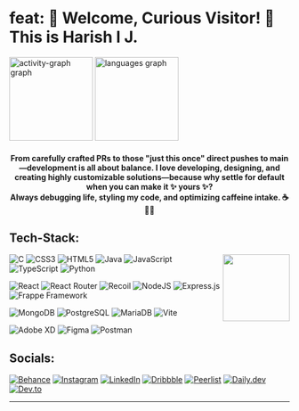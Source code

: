 # feat: 🎉 Welcome, Curious Visitor! 🚀 This is Harish I J.  

<div align="">
  <img src="https://github-readme-activity-graph.vercel.app/graph?username=Harish-IJ&theme=tokyo-night&hide_border=true&radius=20&hide_title=false&custom_title=Activity%20Graph" height="150" alt="activity-graph graph"  />
  <img src="https://github-readme-stats.vercel.app/api/top-langs?username=Harish-IJ&locale=en&hide_title=false&layout=compact&card_width=320&langs_count=5&theme=tokyonight&hide_border=true&order=2" height="150" alt="languages graph"  />
</div>
<p></p>

<h4 align="center">From carefully crafted PRs to those "just this once" direct pushes to main—development is all about balance. I love developing, designing, and creating highly customizable solutions—because why settle for default when you can make it ✨ yours ✨?<br/> Always debugging life, styling my code, and optimizing caffeine intake. ☕🎨💡</h4>



<h2 align="left">Tech-Stack:</h2>

<img align="right" height="120" src="https://i.giphy.com/xuWkuYl33i28fIwkBM.webp"  />

![C](https://img.shields.io/badge/c-%2300599C.svg?style=for-the-badge&logo=c&logoColor=white)  ![CSS3](https://img.shields.io/badge/css3-%231572B6.svg?style=for-the-badge&logo=css3&logoColor=white)  ![HTML5](https://img.shields.io/badge/html5-%23E34F26.svg?style=for-the-badge&logo=html5&logoColor=white)  ![Java](https://img.shields.io/badge/java-%23ED8B00.svg?style=for-the-badge&logo=openjdk&logoColor=white)  ![JavaScript](https://img.shields.io/badge/javascript-%23323330.svg?style=for-the-badge&logo=javascript&logoColor=%23F7DF1E)  ![TypeScript](https://img.shields.io/badge/typescript-%23007ACC.svg?style=for-the-badge&logo=typescript&logoColor=white)  ![Python](https://img.shields.io/badge/python-3670A0?style=for-the-badge&logo=python&logoColor=ffdd54)  

![React](https://img.shields.io/badge/react-%2320232a.svg?style=for-the-badge&logo=react&logoColor=%2361DAFB)  ![React Router](https://img.shields.io/badge/React_Router-CA4245?style=for-the-badge&logo=react-router&logoColor=white)  ![Recoil](https://img.shields.io/badge/Recoil-%235a9bd4.svg?style=for-the-badge&logo=recoil&logoColor=white) ![NodeJS](https://img.shields.io/badge/node.js-6DA55F?style=for-the-badge&logo=node.js&logoColor=white)  ![Express.js](https://img.shields.io/badge/express.js-%23404d59.svg?style=for-the-badge&logo=express&logoColor=%2361DAFB)  ![Frappe Framework](https://img.shields.io/badge/Frappe-0099cc?style=for-the-badge&logo=frappe&logoColor=white)  

![MongoDB](https://img.shields.io/badge/MongoDB-%234ea94b.svg?style=for-the-badge&logo=mongodb&logoColor=white)  ![PostgreSQL](https://img.shields.io/badge/PostgreSQL-%23336791.svg?style=for-the-badge&logo=postgresql&logoColor=white)  ![MariaDB](https://img.shields.io/badge/MariaDB-003545?style=for-the-badge&logo=mariadb&logoColor=white)  ![Vite](https://img.shields.io/badge/vite-%23646CFF.svg?style=for-the-badge&logo=vite&logoColor=white)  

![Adobe XD](https://img.shields.io/badge/Adobe%20XD-470137?style=for-the-badge&logo=Adobe%20XD&logoColor=#FF61F6)  ![Figma](https://img.shields.io/badge/figma-%23F24E1E.svg?style=for-the-badge&logo=figma&logoColor=white)  ![Postman](https://img.shields.io/badge/Postman-FF6C37?style=for-the-badge&logo=postman&logoColor=white)  

<h2 align="left">Socials:</h2>

[![Behance](https://img.shields.io/badge/Behance-1769ff?logo=behance&logoColor=white)](https://behance.net/harishij)  [![Instagram](https://img.shields.io/badge/Instagram-%23E4405F.svg?logo=Instagram&logoColor=white)](https://instagram.com/being.ij)  [![LinkedIn](https://img.shields.io/badge/LinkedIn-%230077B5.svg?logo=linkedin&logoColor=white)](https://linkedin.com/in/harish-ij)  [![Dribbble](https://img.shields.io/badge/Dribbble-EA4C89?logo=dribbble&logoColor=white)](https://dribbble.com/harishij)  [![Peerlist](https://img.shields.io/badge/Peerlist-FFD166?logo=peerlist&logoColor=black)](https://peerlist.io/harishij)  [![Daily.dev](https://img.shields.io/badge/Daily.dev-111?logo=daily.dev&logoColor=white)](https://app.daily.dev/harishij) [![Dev.to](https://img.shields.io/badge/Dev.to-0A0A0A?logo=dev.to&logoColor=white)](https://dev.to/harishij)  

---
